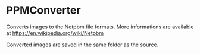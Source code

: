 # PPMConverter
Converts images to the Netpbm file formats.
More informations are available at https://en.wikipedia.org/wiki/Netpbm

Converted images are saved in the same folder as the source.
